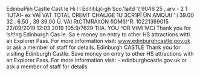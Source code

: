 EdinbuPiih Castle Cast le Hi l l Edi!itiLj(-gh Sco.'laitd '( 9046 25 , arv - 2 1 'lUTAl- ex VAÏ VAT TOTAL CREMT CHAtJGE 1U 3CR1PĨ ŨN AMQUtI ' ị 39.00 32 . 6.50 , 39 39.00 Ũ. VAI RtCTMRAltON flOMß!^R: 10221369015 22/09/2019 12:03 2019 105:9/7629 TIIA. YOU ^OR VtMI'MCi Thank you for !s!t!ng Edinburgh Cas le. Sa e money on entry to other HS attractions witti an Explorer Pass. For more information visit: www.edinburghcastle.gov.uk or ask a member of staff for details. Edinburgh CASTLE Thank you for visiting Edinburgh Castle. Save money on entry to other HS attractions with an Explorer Pass. For more information visit: -.edinburghcastle.gov.uk or ask a member of staff for details.